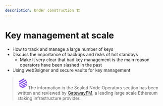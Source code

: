 ```yaml
---
description: Under construction 🏗️
---
```


# Key management at scale

* How to track and manage a large number of keys
* Discuss the importance of backups and risks of hot standbys
  * Make it very clear that bad key management is the main reason operators have been slashed in the past
* Using web3signer and secure vaults for key management

> <img src="../.gitbook/assets/image (8).png" alt="" data-size="line">The information in the Scaled Node Operators section has been written and reviewed by [GatewayFM](https://gateway.fm), a leading large scale Ethereum staking infrastructure provider.
